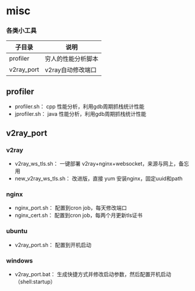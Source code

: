 # misc
### 各类小工具

| 子目录        | 说明          |
|------------|-------------|
| profiler   | 穷人的性能分析脚本   |
| v2ray_port | v2ray自动修改端口 |



## profiler
- profiler.sh： cpp 性能分析，利用gdb周期抓栈统计性能
- jprofiler.sh： java 性能分析，利用gdb周期抓栈统计性能

## v2ray_port
### v2ray
- v2ray_ws_tls.sh： 一键部署 v2ray+nginx+websocket，来源与网上，备忘用
- new_v2ray_ws_tls.sh： 改进版，直接 yum 安装nginx，固定uuid和path

### nginx
- nginx_port.sh： 配置到cron job，每天修改端口
- nginx_cert.sh： 配置到cron job，每两个月更新tls证书

### ubuntu
- v2ray_port.sh： 配置到开机启动

### windows
- v2ray_port.bat： 生成快捷方式并修改启动参数，然后配置开机启动（shell:startup）

